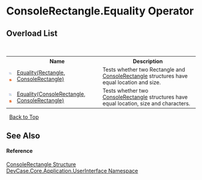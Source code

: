 # ConsoleRectangle.Equality Operator 
 


## Overload List
&nbsp;<table><tr><th></th><th>Name</th><th>Description</th></tr><tr><td>![Public operator](media/puboperator.gif "Public operator")![Static member](media/static.gif "Static member")</td><td><a href="M_DevCase_Core_Application_UserInterface_ConsoleRectangle_op_Equality_1">Equality(Rectangle, ConsoleRectangle)</a></td><td>
Tests whether two Rectangle and <a href="T_DevCase_Core_Application_UserInterface_ConsoleRectangle">ConsoleRectangle</a> structures have equal location and size.</td></tr><tr><td>![Public operator](media/puboperator.gif "Public operator")![Static member](media/static.gif "Static member")</td><td><a href="M_DevCase_Core_Application_UserInterface_ConsoleRectangle_op_Equality">Equality(ConsoleRectangle, ConsoleRectangle)</a></td><td>
Tests whether two <a href="T_DevCase_Core_Application_UserInterface_ConsoleRectangle">ConsoleRectangle</a> structures have equal location, size and characters.</td></tr></table>&nbsp;
<a href="#consolerectangle.equality-operator">Back to Top</a>

## See Also


#### Reference
<a href="T_DevCase_Core_Application_UserInterface_ConsoleRectangle">ConsoleRectangle Structure</a><br /><a href="N_DevCase_Core_Application_UserInterface">DevCase.Core.Application.UserInterface Namespace</a><br />